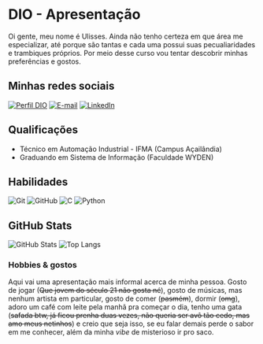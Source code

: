 # DIO - Apresentação

Oi gente, meu nome é Ulisses. Ainda não tenho certeza em que área me especializar, até porque são tantas e cada uma possui suas pecualiaridades e trambiques próprios. Por meio desse curso vou tentar descobrir minhas preferências e gostos. 

## Minhas redes sociais

[![Perfil DIO](https://img.shields.io/badge/-Meu%20Perfil%20na%20DIO-30A3DC?style=for-the-badge)](https://web.dio.me/users/ulisseacad/)
[![E-mail](https://img.shields.io/badge/-Email-000?style=for-the-badge&logo=microsoft-outlook&logoColor=E94D5F)](mailto:ulissesacad@gmail.com)
[![LinkedIn](https://img.shields.io/badge/-LinkedIn-000?style=for-the-badge&logo=linkedin&logoColor=30A3DC)](https://www.linkedin.com/in/ulisses-teixeira-dos-santos-962833226/)

## Qualificações 

- Técnico em Automação Industrial - IFMA (Campus Açailândia)
- Graduando em Sistema de Informação (Faculdade WYDEN)

## Habilidades 

![Git](https://img.shields.io/badge/Git-000?style=for-the-badge&logo=git&logoColor=E94D5F)
![GitHub](https://img.shields.io/badge/GitHub-000?style=for-the-badge&logo=github&logoColor=FFFFFF)
![C](https://img.shields.io/badge/c-000?style=for-the-badge&logo=c&logoColor=30A3DC)
![Python](https://img.shields.io/badge/python-000?style=for-the-badge&logo=python&logoColor=FFFF00)

## GitHub Stats
![GitHub Stats](https://github-readme-stats.vercel.app/api?username=uliproj&theme=transparent&bg_color=000&border_color=30A3DC&show_icons=true&icon_color=30A3DC&title_color=E94D5F&text_color=FFF)
![Top Langs](https://github-readme-stats-git-masterrstaa-rickstaa.vercel.app/api/top-langs/?username=uliproj&layout=compact&bg_color=000&border_color=30A3DC&title_color=E94D5F&text_color=FFF)


### Hobbies & gostos

Aqui vai uma apresentação mais informal acerca de minha pessoa. Gosto de jogar (~~Que jovem do século 21 não gosta né~~), gosto de músicas, mas nenhum artista em particular, gosto de comer (~~pasmém~~), dormir (~~omg~~), adoro um café com leite pela manhã pra começar o dia, tenho uma gata (~~safada btw, já ficou prenha duas vezes, não queria ser avô tão cedo, mas amo meus netinhos~~) e creio que seja isso, se eu falar demais perde o sabor em me conhecer, além da minha *vibe* de misterioso ir pro saco.
